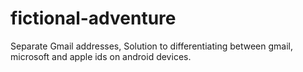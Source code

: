 # fictional-adventure
Separate Gmail addresses, Solution to differentiating between gmail, microsoft and apple ids on android devices.
